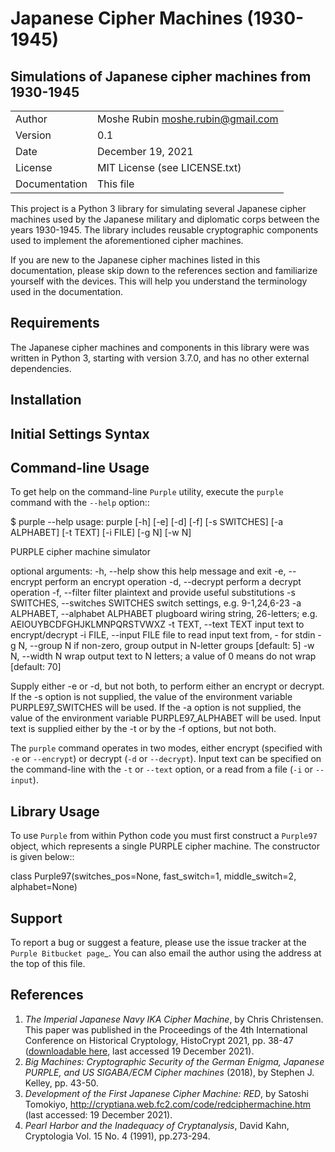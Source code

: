 # Japanese Cipher Machines (1930-1945)

## Simulations of Japanese cipher machines from 1930-1945

|   |  |
| ------------- | ------------- |
| Author | Moshe Rubin <moshe.rubin@gmail.com> |
| Version | 0.1 |
| Date | December 19, 2021 |
| License | MIT License (see LICENSE.txt) |
| Documentation | This file |

This project is a Python 3 library for simulating several Japanese cipher 
machines used by the Japanese military and diplomatic corps between the years
1930-1945.  The library includes reusable cryptographic components used to 
implement the aforementioned cipher machines.

If you are new to the Japanese cipher machines listed in this documentation, 
please skip down to the references section and familiarize yourself with the devices. 
This will help you understand the terminology used in the documentation.

## Requirements

The Japanese cipher machines and components in this library were was written in Python 3, starting with version 3.7.0, and has no other external
dependencies.

## Installation



## Initial Settings Syntax



## Command-line Usage

To get help on the command-line ``Purple`` utility, execute the ``purple``
command with the ``--help`` option::

   $ purple --help
   usage: purple [-h] [-e] [-d] [-f] [-s SWITCHES] [-a ALPHABET] [-t TEXT]
                 [-i FILE] [-g N] [-w N]

   PURPLE cipher machine simulator

   optional arguments:
     -h, --help            show this help message and exit
     -e, --encrypt         perform an encrypt operation
     -d, --decrypt         perform a decrypt operation
     -f, --filter          filter plaintext and provide useful substitutions
     -s SWITCHES, --switches SWITCHES
                           switch settings, e.g. 9-1,24,6-23
     -a ALPHABET, --alphabet ALPHABET
                           plugboard wiring string, 26-letters; e.g.
                           AEIOUYBCDFGHJKLMNPQRSTVWXZ
     -t TEXT, --text TEXT  input text to encrypt/decrypt
     -i FILE, --input FILE
                           file to read input text from, - for stdin
     -g N, --group N       if non-zero, group output in N-letter groups [default:
                           5]
     -w N, --width N       wrap output text to N letters; a value of 0 means do
                           not wrap [default: 70]

   Supply either -e or -d, but not both, to perform either an encrypt or decrypt.
   If the -s option is not supplied, the value of the environment variable
   PURPLE97_SWITCHES will be used. If the -a option is not supplied, the value of
   the environment variable PURPLE97_ALPHABET will be used. Input text is
   supplied either by the -t or by the -f options, but not both.

The ``purple`` command operates in two modes, either encrypt (specified with
``-e`` or ``--encrypt``) or decrypt (``-d`` or ``--decrypt``). Input text can
be specified on the command-line with the ``-t`` or ``--text`` option, or
a read from a file (``-i`` or ``--input``).


## Library Usage

To use ``Purple`` from within Python code you must first construct
a ``Purple97`` object, which represents a single PURPLE cipher machine. The
constructor is given below::

   class Purple97(switches_pos=None, fast_switch=1, middle_switch=2,
                  alphabet=None)


## Support

To report a bug or suggest a feature, please use the issue tracker at the
`Purple Bitbucket page`_. You can also email the author using the address at
the top of this file.


## References

1. *The Imperial Japanese Navy IKA Cipher Machine*, by Chris Christensen.  This paper was published in the Proceedings of the 4th International Conference on Historical Cryptology, HistoCrypt 2021, pp. 38-47 ([downloadable here](https://ecp.ep.liu.se/index.php/histocrypt/article/view/155), last accessed 19 December 2021). 
2. *Big Machines: Cryptographic Security of the German Enigma, Japanese PURPLE, and US SIGABA/ECM Cipher machines* (2018), by Stephen J. Kelley, pp. 43-50.
3. *Development of the First Japanese Cipher Machine: RED*, by Satoshi Tomokiyo, http://cryptiana.web.fc2.com/code/redciphermachine.htm (last accessed: 19 December 2021).
4. *Pearl Harbor and the Inadequacy of Cryptanalysis*, David Kahn, Cryptologia Vol. 15 No. 4 (1991), pp.273-294.
